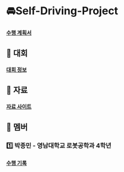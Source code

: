 # 🚘Self-Driving-Project
#### <a href="https://docs.google.com/document/d/1IUayn3Iwd6Q2cQbSXzq3wwh3GvN1OAu5RGB_o0dagMg/edit?pli=1" >수행 계획서</a>

## 🏁 대회
#### <a href="https://github.com/PJmin2/Self-Driving-Project/wiki/%EB%8C%80%ED%9A%8C%EC%A0%95%EB%B3%B4" >대회 정보</a>

## 📜 자료
#### <a href="https://github.com/PJmin2/Self-Driving-Project/wiki/%EC%9E%90%EB%A3%8C-%EC%82%AC%EC%9D%B4%ED%8A%B8" >자료 사이트</a>

## 🤝 멤버
### 1️⃣ 박종민 - 영남대학교 로봇공학과 4학년
#### <a href="https://github.com/PJmin2/Self-Driving-Project/wiki/%EC%9E%90%EB%A3%8C-%EC%A1%B0%EC%82%AC-%EB%B0%8F-%EC%A0%95%EB%A6%AC" >수행 기록</a>
### 
